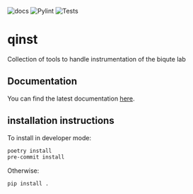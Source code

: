 ![docs](https://github.com/biqute/qinst/actions/workflows/deploy_docs.yml/badge.svg)
![Pylint](https://github.com/biqute/qinst/actions/workflows/pylint.yml/badge.svg)
![Tests](https://github.com/biqute/qinst/actions/workflows/tests.yml/badge.svg)

# qinst

Collection of tools to handle instrumentation of the biqute lab

## Documentation

You can find the latest documentation [here](https://biqute.github.io/qinst).

## installation instructions

To install in developer mode:

```bash
poetry install
pre-commit install
```

Otherwise:

```bash
pip install .
```
